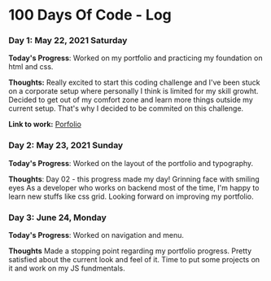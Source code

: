 # 100 Days Of Code - Log

### Day 1: May 22, 2021 Saturday

**Today's Progress**: Worked on my portfolio and practicing my foundation on html and css.

**Thoughts:** Really excited to start this coding challenge and I've been stuck on a corporate setup where personally I think is limited for my skill growht. Decided to get out of my comfort zone and learn more things outside my current setup. That's why I decided to be commited on this challenge.

**Link to work:** [Porfolio](https://twitter.com/GlomarJet/status/1395937134201032704)

### Day 2: May 23, 2021 Sunday

**Today's Progress**: Worked on the layout of the portfolio and typography.

**Thoughts**: Day 02 - this progress made my day! Grinning face with smiling eyes As a developer who works on backend most of the time, I'm happy to learn new stuffs like css grid. Looking forward on improving my portfolio.

<!--- **Link(s) to work**: [Portfolio](http://www.example.com) --->


### Day 3: June 24, Monday

**Today's Progress**: Worked on navigation and menu.

**Thoughts** Made a stopping point regarding my portfolio progress. Pretty satisfied about the current look and feel of it. Time to put some projects on it and work on my JS fundmentals.


<!--- **
**Link(s) to work**
1. [Find the Longest Word in a String](https://www.freecodecamp.com/challenges/find-the-longest-word-in-a-string)
2. [Title Case a Sentence](https://www.freecodecamp.com/challenges/title-case-a-sentence)
 --->